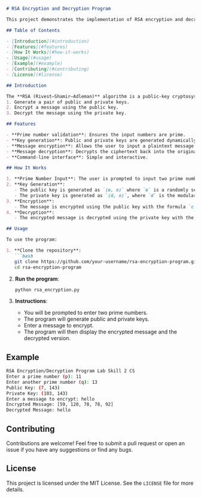 ```md
# RSA Encryption and Decryption Program

This project demonstrates the implementation of RSA encryption and decryption in Python. The program allows users to generate RSA public and private keys, encrypt a message using the public key, and decrypt it using the private key.

## Table of Contents

- [Introduction](#introduction)
- [Features](#features)
- [How It Works](#how-it-works)
- [Usage](#usage)
- [Example](#example)
- [Contributing](#contributing)
- [License](#license)

## Introduction

The **RSA (Rivest–Shamir–Adleman)** algorithm is a public-key cryptosystem that is widely used for secure data transmission. This program provides a basic implementation of the RSA algorithm where users can:
1. Generate a pair of public and private keys.
2. Encrypt a message using the public key.
3. Decrypt the message using the private key.

## Features

- **Prime number validation**: Ensures the input numbers are prime.
- **Key generation**: Public and private keys are generated dynamically.
- **Message encryption**: Allows the user to input a plaintext message and encrypt it using the public key.
- **Message decryption**: Decrypts the ciphertext back into the original message using the private key.
- **Command-line interface**: Simple and interactive.

## How It Works

1. **Prime Number Input**: The user is prompted to input two prime numbers `p` and `q`.
2. **Key Generation**:
   - The public key is generated as `(e, n)` where `e` is a randomly selected number coprime to Euler’s totient function `phi(n)`, and `n = p * q`.
   - The private key is generated as `(d, n)`, where `d` is the modular inverse of `e` modulo `phi(n)`.
3. **Encryption**:
   - The message is encrypted using the public key with the formula `c = (m^e) % n`, where `m` is the ASCII value of each character in the message.
4. **Decryption**:
   - The encrypted message is decrypted using the private key with the formula `m = (c^d) % n`.

## Usage

To use the program:

1. **Clone the repository**:
   ```bash
   git clone https://github.com/your-username/rsa-encryption-program.git
   cd rsa-encryption-program
   ```

2. **Run the program**:
   ```bash
   python rsa_encryption.py
   ```

3. **Instructions**:
   - You will be prompted to enter two prime numbers.
   - The program will generate public and private keys.
   - Enter a message to encrypt.
   - The program will then display the encrypted message and the decrypted version.

## Example

```bash
RSA Encryption/Decryption Program Lab Skill 2 CS
Enter a prime number (p): 11
Enter another prime number (q): 13
Public Key: (7, 143)
Private Key: (103, 143)
Enter a message to encrypt: hello
Encrypted Message: [59, 120, 78, 78, 92]
Decrypted Message: hello
```

## Contributing

Contributions are welcome! Feel free to submit a pull request or open an issue if you have any suggestions or find any bugs.

## License

This project is licensed under the MIT License. See the `LICENSE` file for more details.
```